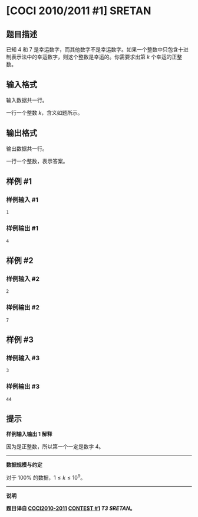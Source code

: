 # [COCI 2010/2011 #1] SRETAN

## 题目描述

已知 $4$ 和 $7$ 是幸运数字，而其他数字不是幸运数字。如果一个整数中只包含十进制表示法中的幸运数字，则这个整数是幸运的。你需要求出第 $k$ 个幸运的正整数。

## 输入格式

输入数据共一行。

一行一个整数 $k$，含义如题所示。

## 输出格式

输出数据共一行。

一行一个整数，表示答案。

## 样例 #1

### 样例输入 #1

```
1
```

### 样例输出 #1

```
4
```

## 样例 #2

### 样例输入 #2

```
2
```

### 样例输出 #2

```
7
```

## 样例 #3

### 样例输入 #3

```
3
```

### 样例输出 #3

```
44
```

## 提示

**样例输入输出 1 解释**

因为是正整数，所以第一个一定是数字 $4$。

---

**数据规模与约定**

对于 $100\%$ 的数据，$1 \leq k \leq 10^9$。

---

**说明**

**题目译自 [COCI2010-2011](https://hsin.hr/coci/archive/2010_2011/) [CONTEST #1](https://hsin.hr/coci/archive/2010_2011/contest1_tasks.pdf) *T3 SRETAN*。**